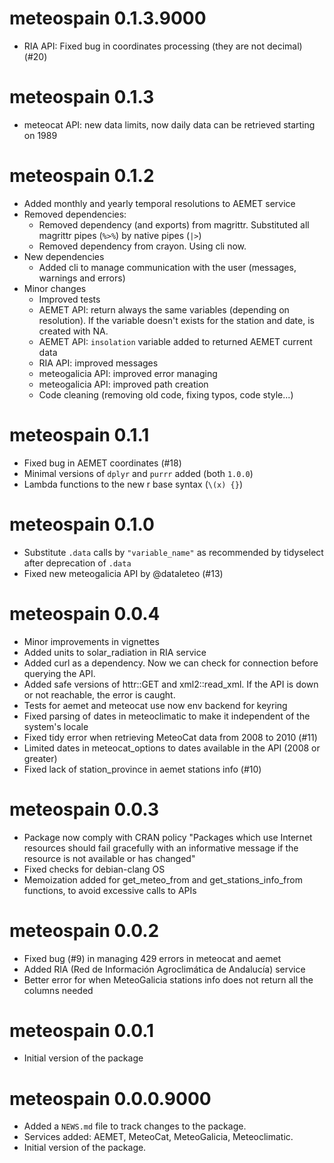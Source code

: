 # meteospain 0.1.3.9000

* RIA API: Fixed bug in coordinates processing (they are not decimal) (#20)

# meteospain 0.1.3

* meteocat API: new data limits, now daily data can be retrieved starting on 1989

# meteospain 0.1.2

* Added monthly and yearly temporal resolutions to AEMET service
* Removed dependencies:
  + Removed dependency (and exports) from magrittr. Substituted all magrittr pipes (`%>%`) by native
  pipes (`|>`)
  + Removed dependency from crayon. Using cli now.
* New dependencies
  + Added cli to manage communication with the user (messages, warnings and errors)
* Minor changes
  + Improved tests
  + AEMET API: return always the same variables (depending on resolution). If the variable doesn't
  exists for the station and date, is created with NA.
  + AEMET API: `insolation` variable added to returned AEMET current data
  + RIA API: improved messages
  + meteogalicia API: improved error managing
  + meteogalicia API: improved path creation
  + Code cleaning (removing old code, fixing typos, code style...)

# meteospain 0.1.1

* Fixed bug in AEMET coordinates (#18)
* Minimal versions of `dplyr` and `purrr` added (both `1.0.0`)
* Lambda functions to the new r base syntax (`\(x) {}`)

# meteospain 0.1.0

* Substitute `.data` calls by `"variable_name"` as recommended by tidyselect after deprecation of `.data`
* Fixed new meteogalicia API by @dataleteo (#13)

# meteospain 0.0.4

* Minor improvements in vignettes
* Added units to solar_radiation in RIA service
* Added curl as a dependency. Now we can check for connection before querying the API.
* Added safe versions of httr::GET and xml2::read_xml. If the API is down or not reachable, the error is caught.
* Tests for aemet and meteocat use now env backend for keyring
* Fixed parsing of dates in meteoclimatic to make it independent of the system's locale
* Fixed tidy error when retrieving MeteoCat data from 2008 to 2010 (#11)
* Limited dates in meteocat_options to dates available in the API (2008 or greater)
* Fixed lack of station_province in aemet stations info (#10)

# meteospain 0.0.3

* Package now comply with CRAN policy "Packages which use Internet resources should fail
gracefully with an informative message if the resource is not available or has changed"
* Fixed checks for debian-clang OS
* Memoization added for get_meteo_from and get_stations_info_from functions, to avoid excessive calls to APIs

# meteospain 0.0.2

* Fixed bug (#9) in managing 429 errors in meteocat and aemet
* Added RIA (Red de Información Agroclimática de Andalucía) service
* Better error for when MeteoGalicia stations info does not return all the columns needed

# meteospain 0.0.1

* Initial version of the package

# meteospain 0.0.0.9000

* Added a `NEWS.md` file to track changes to the package.
* Services added: AEMET, MeteoCat, MeteoGalicia, Meteoclimatic.
* Initial version of the package.
